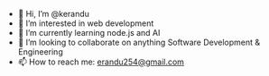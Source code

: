- 👋 Hi, I’m @kerandu
- 👀 I’m interested in web development 
- 🌱 I’m currently learning node.js and AI
- 💞️ I’m looking to collaborate on anything Software Development & Engineering 
- 📫 How to reach me: erandu254@gmail.com
